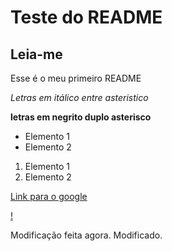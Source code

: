 # Teste do README

## Leia-me

Esse é o meu primeiro README

*Letras em itálico entre asteristico*

**letras em negrito duplo asterisco**

- Elemento 1
- Elemento 2

1) Elemento 1
2) Elemento 2

[Link para o google](https://google.com)

[!](https://imgs.search.brave.com/DDQ3P7j7-XyMinyl0KLSgtFMkMxC7BXs88T98TqVq0c/rs:fit:500:0:1:0/g:ce/aHR0cHM6Ly9pbWcu/b2RjZG4uY29tLmJy/L3dwLWNvbnRlbnQv/dXBsb2Fkcy8yMDI1/LzA1L2xvZ290aXBv/LWRvLWdvb2dsZS0x/MDI0eDUxOS5qcGc)

Modificação feita agora.
    Modificado.